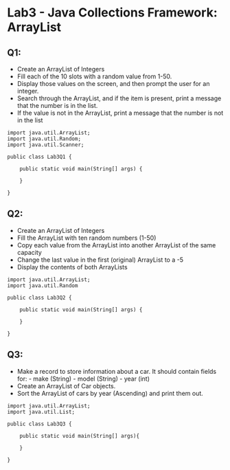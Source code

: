 # Lab3 - Java Collections Framework: ArrayList

## Q1:

- Create an ArrayList of Integers
- Fill each of the 10 slots with a random value from 1-50. 
- Display those values on the screen, and then prompt the user for an integer. 
- Search through the ArrayList, and if the item is present, print a message that the number is in the list. 
- If the value is not in the ArrayList, print a message that the number is not in the list

```
import java.util.ArrayList;
import java.util.Random;
import java.util.Scanner;

public class Lab3Q1 {

	public static void main(String[] args) {
		
	}

}
```

## Q2:

- Create an ArrayList of Integers
- Fill the ArrayList with ten random numbers (1-50)
- Copy each value from the ArrayList into another ArrayList of the same capacity
- Change the last value in the first (original) ArrayList to a -5
- Display the contents of both ArrayLists

```
import java.util.ArrayList;
import java.util.Random

public class Lab3Q2 {

	public static void main(String[] args) {
		
	}

}
```

## Q3:

- Make a record to store information about a car. It should contain fields for:
        - make (String)
        - model (String)
        - year (int)
- Create an ArrayList of Car objects.
- Sort the ArrayList of cars by year (Ascending) and print them out.

```
import java.util.ArrayList;
import java.util.List;

public class Lab3Q3 {

    public static void main(String[] args){
        
    }

}
```
